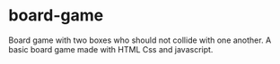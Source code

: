 # board-game
Board game with two boxes who should not collide with one another. A basic board game made with HTML Css and javascript.
